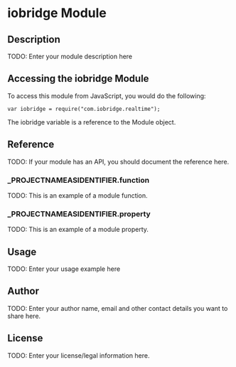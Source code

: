 # iobridge Module

## Description

TODO: Enter your module description here

## Accessing the iobridge Module

To access this module from JavaScript, you would do the following:

	var iobridge = require("com.iobridge.realtime");

The iobridge variable is a reference to the Module object.	

## Reference

TODO: If your module has an API, you should document
the reference here.

### ___PROJECTNAMEASIDENTIFIER__.function

TODO: This is an example of a module function.

### ___PROJECTNAMEASIDENTIFIER__.property

TODO: This is an example of a module property.

## Usage

TODO: Enter your usage example here

## Author

TODO: Enter your author name, email and other contact
details you want to share here. 

## License

TODO: Enter your license/legal information here.
